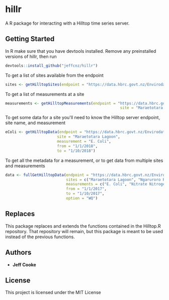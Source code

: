 # hillr

A R package for interacting with a Hilltop time series server.

## Getting Started

In R make sure that you have devtools installed.
Remove any preinstalled versions of hillr, then run

```R
devtools::install_github("jeffcnz/hillr")
```

To get a list of sites available from the endpoint

```R
sites <- getHilltopSites(endpoint = "https://data.hbrc.govt.nz/Envirodata/EMARDiscrete.hts?")
```

To get a list of measurements at a site

```R
measurements <- getHilltopMeasurements(endpoint = "https://data.hbrc.govt.nz/Envirodata/EMARDiscrete.hts?",
                                                   site = "Maraetotara Lagoon")
```

To get some data for a site you'll need to know the Hilltop server endpoint, site name, and measurement

```R
eColi <- getHilltopData(endpoint = "https://data.hbrc.govt.nz/Envirodata/EMARDiscrete.hts?",
                       site = "Maraetotara Lagoon",
                       measurement = "E. Coli",
                       from = "1/1/2018",
                       to = "1/10/2018")
```

To get all the metadata for a measurement, or to get data from multiple sites and measurements

```R
data <- fullGetHilltopData(endpoint = "https://data.hbrc.govt.nz/Envirodata/EMARDiscrete.hts?",
                           sites = c("Maraetotara Lagoon", "Ngaruroro River at Fernhill"),
                           measurements = c("E. Coli", "Nitrate Nitrogen"),
                           from = "1/1/2017",
                           to = "1/10/2017",
                           option = "WQ")
```


## Replaces

This package replaces and extends the functions contained in the Hilltop.R repository.  That repository will remain, but this package is meant to be used instead of the previous functions.

## Authors

* **Jeff Cooke**

## License

This project is licensed under the MIT License


